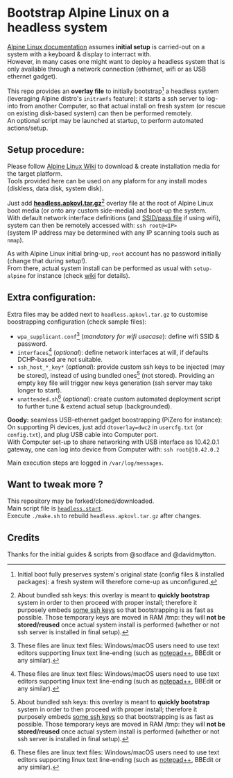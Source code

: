 # Bootstrap Alpine Linux on a headless system

[Alpine Linux documentation](https://docs.alpinelinux.org/user-handbook/0.1a/Installing/setup_alpine.html) assumes **initial setup** is carried-out on a system with a keyboard & display to interract with.\
However, in many cases one might want to deploy a headless system that is only available through a network connection (ethernet, wifi or as USB ethernet gadget).

This repo provides an **overlay file** to initially bootstrap[^1] a headless system (leveraging Alpine distro's `initramfs` feature): it starts a ssh server to log-into from another Computer, so that actual install on fresh system (or rescue on existing disk-based system) can then be performed remotely.\
An optional script may be launched at startup, to perform automated actions/setup.


## Setup procedure:
Please follow [Alpine Linux Wiki](https://wiki.alpinelinux.org/wiki/Installation#Installation_Overview) to download & create installation media for the target platform.\
Tools provided here can be used on any plaform for any install modes (diskless, data disk, system disk).

Just add [**headless.apkovl.tar.gz**](https://is.gd/apkovl_master)[^2] overlay file at the root of Alpine Linux boot media (or onto any custom side-media) and boot-up the system.\
With default network interface definitions (and [SSID/pass file](#extra-configuration) if using wifi), system can then be remotely accessed with: `ssh root@<IP>`\
(system IP address may be determined with any IP scanning tools such as `nmap`).

As with Alpine Linux initial bring-up, `root` account has no password initially (change that during setup!).\
From there, actual system install can be performed as usual with `setup-alpine` for instance (check [wiki](https://wiki.alpinelinux.org/wiki/Alpine_setup_scripts#setup-alpine) for details).

## Extra configuration:
Extra files may be added next to `headless.apkovl.tar.gz` to customise boostrapping configuration (check sample files):
- `wpa_supplicant.conf`[^3] (*mandatory for wifi usecase*): define wifi SSID & password.
- `interfaces`[^3] (*optional*): define network interfaces at will, if defaults DCHP-based are not suitable.
- `ssh_host_*_key*` (*optional*): provide custom ssh keys to be injected (may be stored), instead of using bundled ones[^2] (not stored). Providing an empty key file will trigger new keys generation (ssh server may take longer to start).
- `unattended.sh`[^3] (*optional*): create custom automated deployment script to further tune & extend actual setup (backgrounded).


**Goody:** seamless USB-ethernet gadget boostrapping (PiZero for instance):\
On supporting Pi devices, just add `dtoverlay=dwc2` in `usercfg.txt` (or `config.txt`), and plug USB cable into Computer port.\
With Computer set-up to share networking with USB interface as 10.42.0.1 gateway, one can log into device from Computer with: `ssh root@10.42.0.2`

Main execution steps are logged in `/var/log/messages`.

[^1]: Initial boot fully preserves system's original state (config files & installed packages): a fresh system will therefore come-up as unconfigured.

[^2]: About bundled ssh keys: this overlay is meant to **quickly bootstrap** system in order to then proceed with proper install; therefore it purposely embeds [some ssh keys](https://github.com/macmpi/alpine-linux-headless-bootstrap/tree/main/overlay/etc/ssh) so that bootstrapping is as fast as possible. Those temporary keys are moved in RAM /tmp: they will **not be stored/reused** once actual system install is performed (whether or not ssh server is installed in final setup).

[^3]: These files are linux text files: Windows/macOS users need to use text editors supporting linux text line-ending (such as [notepad++](https://notepad-plus-plus.org/), BBEdit or any similar).


## Want to tweak more ?
This repository may be forked/cloned/downloaded.\
Main script file is [`headless.start`](https://github.com/macmpi/alpine-linux-headless-bootstrap/blob/main/overlay/etc/local.d/headless.start).\
Execute `./make.sh` to rebuild `headless.apkovl.tar.gz` after changes.


## Credits
Thanks for the initial guides & scripts from @sodface and @davidmytton.

